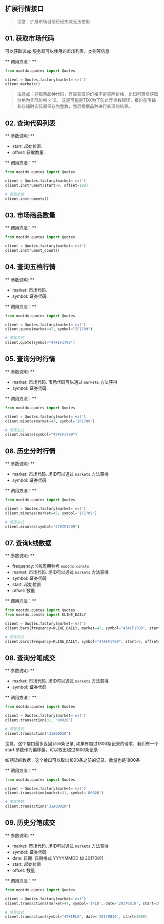 ## 扩展行情接口

> 注意：扩展市场目前已经失效无法使用

## 01. 获取市场代码

可以获取该api服务器可以使用的市场列表，类别等信息

** 调用方法：**

```python
from mootdx.quotes import Quotes

client = Quotes.factory(market='ext')
client.markets()

```

> 注意点：非股票品种代码，有些获取的价格不是实际价格，比如可转债获取价格为实际价格 x 10。
> 这是可能是TDX为了防止浮点数错误，报价在传输和存储时实际都保存为整数，然后根据品种进行处理的结果。

## 02. 查询代码列表

** 参数说明: **

- start: 起始位置.
- offset: 获取数量.

** 调用方法：**

```python
from mootdx.quotes import Quotes

client = Quotes.factory(market='ext')
client.instrument(start=0, offset=100)

# 获取全部
client.instruments()
```

## 03. 市场商品数量

** 调用方法：**

```python
from mootdx.quotes import Quotes

client = Quotes.factory(market='ext')
client.instrument_count()

```

## 04. 查询五档行情

** 参数说明: **

- market: 市场代码.
- symbol: 证券代码.

** 调用方法：**

```python
from mootdx.quotes import Quotes

client = Quotes.factory(market='ext')
client.quote(market=47, symbol="IF1709")

# 简写方式
client.quote(symbol="47#IF1709")
```

## 05. 查询分时行情

** 参数说明: **

- market: 市场代码. 市场代码可以通过 `markets` 方法获得
- symbol: 证券代码.

** 调用方法：**

```python
from mootdx.quotes import Quotes

client = Quotes.factory(market='ext')
client.minute(market=47, symbol='IF1709')

# 简写方式
client.minute(symbol="47#IF1709")
```

## 06. 历史分时行情

** 参数说明: **

- market: 市场代码. 场ID可以通过 `markets` 方法获得
- symbol: 证券代码

** 调用方法：**

```python
from mootdx.quotes import Quotes

client = Quotes.factory(market='ext')
client.minutes(market=47, symbol='IF1709')

# 简写方式
client.minutes(symbol="47#IF1709")
```

## 07. 查询k线数据

** 参数说明: **

- frequency: K线周期参考 `mootdx.consts`
- market: 市场代码. 场ID可以通过 `markets` 方法获得
- symbol: 证券代码
- start: 起始位置
- offset: 数量

** 调用方法：**

```python
from mootdx.quotes import Quotes
from mootdx.consts import KLINE_DAILY

client = Quotes.factory(market='ext')
client.bars(frequency=KLINE_DAILY, market=47, symbol="47#IF1709", start=0, offset=100)

# 简写方式
client.bars(frequency=KLINE_DAILY, symbol="47#IF1709", start=0, offset=100)
```

## 08. 查询分笔成交

** 参数说明: **

- market: 市场代码. 场ID可以通过 `markets` 方法获得
- symbol: 证券代码

** 调用方法：**

```python
from mootdx.quotes import Quotes

client = Quotes.factory(market='ext')
client.transaction(31, "00020")

# 简写方式
client.transaction("31#00020")
```

注意，这个接口最多返回`1800`条记录, 如果有超过1800条记录的请求，我们有一个start 参数作为偏移量，可以取出超过1800条记录

如期货的数据：这个接口可以取出1800条之前的记录，数量也是1800条

** 调用方法：**

```python
from mootdx.quotes import Quotes

client = Quotes.factory(market='ext')
client.transaction(market=31, symbol='00020')

# 简写方式
client.transaction("31#00020")
```

## 09. 历史分笔成交

** 参数说明: **

- market: 市场代码. 场ID可以通过 `markets` 方法获得
- symbol: 证券代码
- date: 日期. 日期格式 YYYYMMDD 如 20170811
- start: 起始位置
- offset: 数量

** 调用方法：**

```python
from mootdx.quotes import Quotes

client = Quotes.factory(market='ext')
client.transactions(market=47, symbol='IFL0', date='20170810', start=1800)

# 简写方式
client.transaction(symbol="47#IFL0", date='20170810', start=1800)
```
